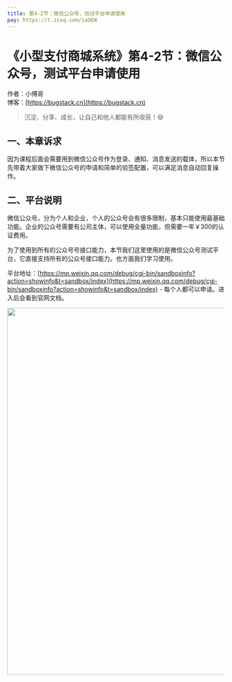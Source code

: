 ```yaml
---
title: 第4-2节：微信公众号，测试平台申请使用
pay: https://t.zsxq.com/iaOEW
---
```


# 《小型支付商城系统》第4-2节：微信公众号，测试平台申请使用

作者：小傅哥
<br/>博客：[https://bugstack.cn](https://bugstack.cn)

> 沉淀、分享、成长，让自己和他人都能有所收获！😄

## 一、本章诉求

因为课程后面会需要用到微信公众号作为登录、通知、消息发送的载体，所以本节先带着大家做下微信公众号的申请和简单的验签配置，可以满足消息自动回复操作。

## 二、平台说明

微信公众号，分为个人和企业，个人的公众号会有很多限制，基本只能使用最基础功能。企业的公众号需要有公司主体，可以使用全量功能，但需要一年￥300的认证费用。

为了使用到所有的公众号号接口能力，本节我们这里使用的是微信公众号测试平台，它直接支持所有的公众号接口能力。也方面我们学习使用。

平台地址：[https://mp.weixin.qq.com/debug/cgi-bin/sandboxinfo?action=showinfo&t=sandbox/index](https://mp.weixin.qq.com/debug/cgi-bin/sandboxinfo?action=showinfo&t=sandbox/index) - 每个人都可以申请。进入后会看到官网文档。

<div align="center">
    <img src="https://bugstack.cn/images/article/project/s-pay-mall/s-pay-mall-4-2-02.png" width="850px">
</div>